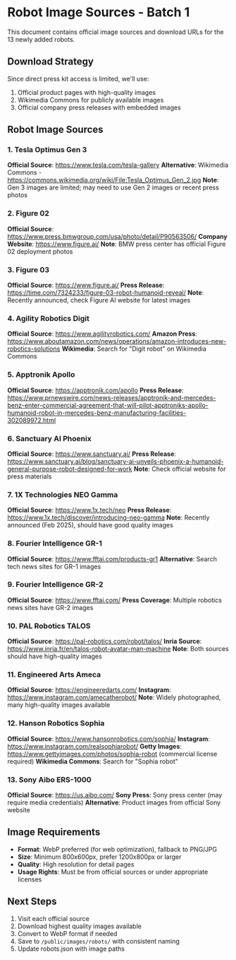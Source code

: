 # Robot Image Sources - Batch 1

This document contains official image sources and download URLs for the 13 newly added robots.

## Download Strategy

Since direct press kit access is limited, we'll use:
1. Official product pages with high-quality images
2. Wikimedia Commons for publicly available images
3. Official company press releases with embedded images

## Robot Image Sources

### 1. Tesla Optimus Gen 3
**Official Source**: https://www.tesla.com/tesla-gallery
**Alternative**: Wikimedia Commons - https://commons.wikimedia.org/wiki/File:Tesla_Optimus_Gen_2.jpg
**Note**: Gen 3 images are limited; may need to use Gen 2 images or recent press photos

### 2. Figure 02
**Official Source**: https://www.press.bmwgroup.com/usa/photo/detail/P90563506/
**Company Website**: https://www.figure.ai/
**Note**: BMW press center has official Figure 02 deployment photos

### 3. Figure 03
**Official Source**: https://www.figure.ai/
**Press Release**: https://time.com/7324233/figure-03-robot-humanoid-reveal/
**Note**: Recently announced, check Figure AI website for latest images

### 4. Agility Robotics Digit
**Official Source**: https://www.agilityrobotics.com/
**Amazon Press**: https://www.aboutamazon.com/news/operations/amazon-introduces-new-robotics-solutions
**Wikimedia**: Search for "Digit robot" on Wikimedia Commons

### 5. Apptronik Apollo
**Official Source**: https://apptronik.com/apollo
**Press Release**: https://www.prnewswire.com/news-releases/apptronik-and-mercedes-benz-enter-commercial-agreement-that-will-pilot-apptroniks-apollo-humanoid-robot-in-mercedes-benz-manufacturing-facilities-302089972.html

### 6. Sanctuary AI Phoenix
**Official Source**: https://www.sanctuary.ai/
**Press Release**: https://www.sanctuary.ai/blog/sanctuary-ai-unveils-phoenix-a-humanoid-general-purpose-robot-designed-for-work
**Note**: Check official website for press materials

### 7. 1X Technologies NEO Gamma
**Official Source**: https://www.1x.tech/neo
**Press Release**: https://www.1x.tech/discover/introducing-neo-gamma
**Note**: Recently announced (Feb 2025), should have good quality images

### 8. Fourier Intelligence GR-1
**Official Source**: https://www.fftai.com/products-gr1
**Alternative**: Search tech news sites for GR-1 images

### 9. Fourier Intelligence GR-2
**Official Source**: https://www.fftai.com/
**Press Coverage**: Multiple robotics news sites have GR-2 images

### 10. PAL Robotics TALOS
**Official Source**: https://pal-robotics.com/robot/talos/
**Inria Source**: https://www.inria.fr/en/talos-robot-avatar-man-machine
**Note**: Both sources should have high-quality images

### 11. Engineered Arts Ameca
**Official Source**: https://engineeredarts.com/
**Instagram**: https://www.instagram.com/amecatherobot/
**Note**: Widely photographed, many high-quality images available

### 12. Hanson Robotics Sophia
**Official Source**: https://www.hansonrobotics.com/sophia/
**Instagram**: https://www.instagram.com/realsophiarobot/
**Getty Images**: https://www.gettyimages.com/photos/sophia-robot (commercial license required)
**Wikimedia Commons**: Search for "Sophia robot"

### 13. Sony Aibo ERS-1000
**Official Source**: https://us.aibo.com/
**Sony Press**: Sony press center (may require media credentials)
**Alternative**: Product images from official Sony website

## Image Requirements

- **Format**: WebP preferred (for web optimization), fallback to PNG/JPG
- **Size**: Minimum 800x600px, prefer 1200x800px or larger
- **Quality**: High resolution for detail pages
- **Usage Rights**: Must be from official sources or under appropriate licenses

## Next Steps

1. Visit each official source
2. Download highest quality images available
3. Convert to WebP format if needed
4. Save to `/public/images/robots/` with consistent naming
5. Update robots.json with image paths
